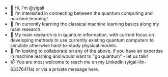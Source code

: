 - 👋 Hi, I’m @yigali
- 👀 I’m interested in connecting between the quantum computing and machine learning!
- 🌱 I’m currently learning the classical machine learning basics along my main research.
- 🌱 My main research is in quantum information, with current focus on developing methods to use currently existing quantum computers to simulate otherwise hard-to-study physical models.
- 💞️ I’m looking to collaborate on any of the above, if you have an expertise in machine learning and would want to "go quantum" - let us talk!
- 📫 You are most welcome to reach me on my LinkedIn (yigal-ilin-63376411a) or via a private message here.

<!---
yigali/yigali is a ✨ special ✨ repository because its `README.md` (this file) appears on your GitHub profile.
You can click the Preview link to take a look at your changes.
--->
